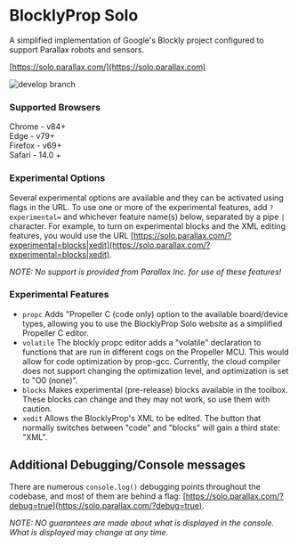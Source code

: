 # BlocklyProp Solo

A simplified implementation of Google's Blockly project configured to support
Parallax robots and sensors.

[https://solo.parallax.com/](https://solo.parallax.com)

![develop branch](https://github.com/parallaxinc/solo/actions/workflows/solo-develop-ci.yml/badge.svg)

### Supported Browsers
Chrome - v84+  
Edge - v79+  
Firefox - v69+  
Safari - 14.0 +

### Experimental Options
Several experimental options are available and they can be activated using flags in the URL.  To use one or more of the
experimental features, add `?experimental=` and whichever feature name(s) below, separated by a pipe `|` character.  For
example, to turn on experimental blocks and the XML editing features, you would use the URL
[https://solo.parallax.com/?experimental=blocks|xedit](https://solo.parallax.com/?experimental=blocks|xedit).

*NOTE: No support is provided from Parallax Inc. for use of these features!*

### Experimental Features
- `propc` Adds "Propeller C (code only) option to the available board/device types, allowing you to use the BlocklyProp
Solo website as a simplified Propeller C editor.
- `volatile` The blockly propc editor adds a "volatile" declaration to functions that are run in different cogs on the
Propeller MCU.  This would allow for code optimization by prop-gcc.  Currently, the cloud compiler does not support
changing the optimization level, and optimization is set to "O0 (none)".
- `blocks` Makes experimental (pre-release) blocks available in the toolbox.  These blocks can change and they may not
work, so use them with caution.
- `xedit` Allows the BlocklyProp's XML to be edited.  The button that normally switches between "code" and "blocks" will
gain a third state: "XML".

## Additional Debugging/Console messages
There are numerous `console.log()` debugging points throughout the codebase, and most of them are behind a flag:
[https://solo.parallax.com/?debug=true](https://solo.parallax.com/?debug=true).

*NOTE: NO guarantees are made about what is displayed in the console.  What is displayed may change at any time.*


